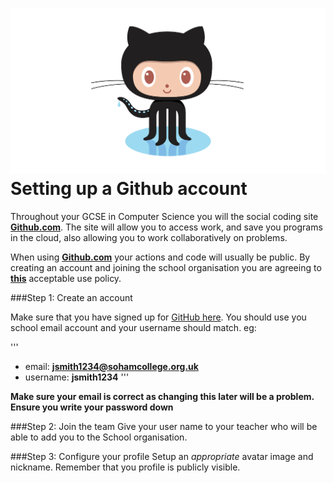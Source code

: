 ![Octocat](images/octocat.png)Setting up a Github account
=================

Throughout your GCSE in Computer Science you will the social coding site **[Github.com](www.github.com)**. The site will allow you to access work, and save you programs in the cloud, also allowing you to work collaboratively on problems.

When using **[Github.com](www.github.com)** your actions and code will usually be public. By creating an account and joining the school organisation you are agreeing to **[this](https://github.com/Soham-Village-College/Acceptable-Use-Policy/blob/master/AUP.md)** acceptable use policy.

###Step 1: Create an account

Make sure that you have signed up for [GitHub here](https://github.com/). You should use you school email account and your username should match. eg:

'''
- email: **jsmith1234@sohamcollege.org.uk** 
- username: **jsmith1234**
'''

**Make sure your email is correct as changing this later will be a problem. Ensure you write your password down**

###Step 2: Join the team
Give your user name to your teacher who will be able to add you to the School organisation.

###Step 3: Configure your profile
Setup an *appropriate* avatar image and nickname. Remember that you profile is publicly visible.